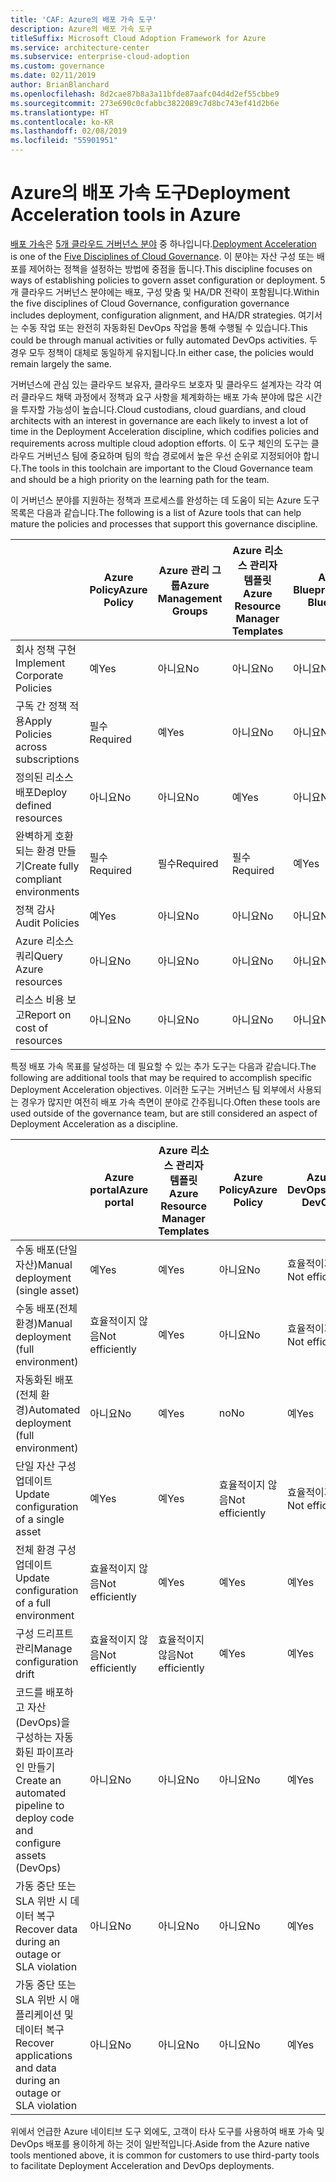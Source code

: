 ```yaml
---
title: 'CAF: Azure의 배포 가속 도구'
description: Azure의 배포 가속 도구
titleSuffix: Microsoft Cloud Adoption Framework for Azure
ms.service: architecture-center
ms.subservice: enterprise-cloud-adoption
ms.custom: governance
ms.date: 02/11/2019
author: BrianBlanchard
ms.openlocfilehash: 8d2cae87b8a3a11bfde87aafc04d4d2ef55cbbe9
ms.sourcegitcommit: 273e690c0cfabbc3822089c7d8bc743ef41d2b6e
ms.translationtype: HT
ms.contentlocale: ko-KR
ms.lasthandoff: 02/08/2019
ms.locfileid: "55901951"
---
```

# <a name="deployment-acceleration-tools-in-azure"></a><span data-ttu-id="816b4-103">Azure의 배포 가속 도구</span><span class="sxs-lookup"><span data-stu-id="816b4-103">Deployment Acceleration tools in Azure</span></span>

<span data-ttu-id="816b4-104">[배포 가속](overview.md)은 [5개 클라우드 거버넌스 분야](../governance-disciplines.md) 중 하나입니다.</span><span class="sxs-lookup"><span data-stu-id="816b4-104">[Deployment Acceleration](overview.md) is one of the [Five Disciplines of Cloud Governance](../governance-disciplines.md).</span></span> <span data-ttu-id="816b4-105">이 분야는 자산 구성 또는 배포를 제어하는 정책을 설정하는 방법에 중점을 둡니다.</span><span class="sxs-lookup"><span data-stu-id="816b4-105">This discipline focuses on ways of establishing policies to govern asset configuration or deployment.</span></span> <span data-ttu-id="816b4-106">5개 클라우드 거버넌스 분야에는 배포, 구성 맞춤 및 HA/DR 전략이 포함됩니다.</span><span class="sxs-lookup"><span data-stu-id="816b4-106">Within the five disciplines of Cloud Governance, configuration governance includes deployment, configuration alignment, and HA/DR strategies.</span></span> <span data-ttu-id="816b4-107">여기서는 수동 작업 또는 완전히 자동화된 DevOps 작업을 통해 수행될 수 있습니다.</span><span class="sxs-lookup"><span data-stu-id="816b4-107">This could be through manual activities or fully automated DevOps activities.</span></span> <span data-ttu-id="816b4-108">두 경우 모두 정책이 대체로 동일하게 유지됩니다.</span><span class="sxs-lookup"><span data-stu-id="816b4-108">In either case, the policies would remain largely the same.</span></span>

<span data-ttu-id="816b4-109">거버넌스에 관심 있는 클라우드 보유자, 클라우드 보호자 및 클라우드 설계자는 각각 여러 클라우드 채택 과정에서 정책과 요구 사항을 체계화하는 배포 가속 분야에 많은 시간을 투자할 가능성이 높습니다.</span><span class="sxs-lookup"><span data-stu-id="816b4-109">Cloud custodians, cloud guardians, and cloud architects with an interest in governance are each likely to invest a lot of time in the Deployment Acceleration discipline, which codifies policies and requirements across multiple cloud adoption efforts.</span></span> <span data-ttu-id="816b4-110">이 도구 체인의 도구는 클라우드 거버넌스 팀에 중요하며 팀의 학습 경로에서 높은 우선 순위로 지정되어야 합니다.</span><span class="sxs-lookup"><span data-stu-id="816b4-110">The tools in this toolchain are important to the Cloud Governance team and should be a high priority on the learning path for the team.</span></span>

<span data-ttu-id="816b4-111">이 거버넌스 분야를 지원하는 정책과 프로세스를 완성하는 데 도움이 되는 Azure 도구 목록은 다음과 같습니다.</span><span class="sxs-lookup"><span data-stu-id="816b4-111">The following is a list of Azure tools that can help mature the policies and processes that support this governance discipline.</span></span>

|  |<span data-ttu-id="816b4-112">Azure Policy</span><span class="sxs-lookup"><span data-stu-id="816b4-112">Azure Policy</span></span>  |<span data-ttu-id="816b4-113">Azure 관리 그룹</span><span class="sxs-lookup"><span data-stu-id="816b4-113">Azure Management Groups</span></span>  |<span data-ttu-id="816b4-114">Azure 리소스 관리자 템플릿</span><span class="sxs-lookup"><span data-stu-id="816b4-114">Azure Resource Manager Templates</span></span>  |<span data-ttu-id="816b4-115">Azure Blueprints</span><span class="sxs-lookup"><span data-stu-id="816b4-115">Azure Blueprints</span></span>  | <span data-ttu-id="816b4-116">Azure Resource Graph</span><span class="sxs-lookup"><span data-stu-id="816b4-116">Azure Resource Graph</span></span> | <span data-ttu-id="816b4-117">Azure Cost Management</span><span class="sxs-lookup"><span data-stu-id="816b4-117">Azure Cost Management</span></span> |
|---------|---------|---------|---------|---------|---------|---------|
|<span data-ttu-id="816b4-118">회사 정책 구현</span><span class="sxs-lookup"><span data-stu-id="816b4-118">Implement Corporate Policies</span></span>     |<span data-ttu-id="816b4-119">예</span><span class="sxs-lookup"><span data-stu-id="816b4-119">Yes</span></span> |<span data-ttu-id="816b4-120">아니요</span><span class="sxs-lookup"><span data-stu-id="816b4-120">No</span></span>  |<span data-ttu-id="816b4-121">아니요</span><span class="sxs-lookup"><span data-stu-id="816b4-121">No</span></span>  |<span data-ttu-id="816b4-122">아니요</span><span class="sxs-lookup"><span data-stu-id="816b4-122">No</span></span> | <span data-ttu-id="816b4-123">아니요</span><span class="sxs-lookup"><span data-stu-id="816b4-123">No</span></span> |<span data-ttu-id="816b4-124">아니요</span><span class="sxs-lookup"><span data-stu-id="816b4-124">No</span></span> |
|<span data-ttu-id="816b4-125">구독 간 정책 적용</span><span class="sxs-lookup"><span data-stu-id="816b4-125">Apply Policies across subscriptions</span></span>     |<span data-ttu-id="816b4-126">필수</span><span class="sxs-lookup"><span data-stu-id="816b4-126">Required</span></span> |<span data-ttu-id="816b4-127">예</span><span class="sxs-lookup"><span data-stu-id="816b4-127">Yes</span></span>  |<span data-ttu-id="816b4-128">아니요</span><span class="sxs-lookup"><span data-stu-id="816b4-128">No</span></span>  |<span data-ttu-id="816b4-129">아니요</span><span class="sxs-lookup"><span data-stu-id="816b4-129">No</span></span> | <span data-ttu-id="816b4-130">아니요</span><span class="sxs-lookup"><span data-stu-id="816b4-130">No</span></span> |<span data-ttu-id="816b4-131">아니요</span><span class="sxs-lookup"><span data-stu-id="816b4-131">No</span></span> |
|<span data-ttu-id="816b4-132">정의된 리소스 배포</span><span class="sxs-lookup"><span data-stu-id="816b4-132">Deploy defined resources</span></span>     |<span data-ttu-id="816b4-133">아니요</span><span class="sxs-lookup"><span data-stu-id="816b4-133">No</span></span> |<span data-ttu-id="816b4-134">아니요</span><span class="sxs-lookup"><span data-stu-id="816b4-134">No</span></span>  |<span data-ttu-id="816b4-135">예</span><span class="sxs-lookup"><span data-stu-id="816b4-135">Yes</span></span>  |<span data-ttu-id="816b4-136">아니요</span><span class="sxs-lookup"><span data-stu-id="816b4-136">No</span></span> | <span data-ttu-id="816b4-137">아니요</span><span class="sxs-lookup"><span data-stu-id="816b4-137">No</span></span> |<span data-ttu-id="816b4-138">아니요</span><span class="sxs-lookup"><span data-stu-id="816b4-138">No</span></span> |
|<span data-ttu-id="816b4-139">완벽하게 호환되는 환경 만들기</span><span class="sxs-lookup"><span data-stu-id="816b4-139">Create fully compliant environments</span></span>      |<span data-ttu-id="816b4-140">필수</span><span class="sxs-lookup"><span data-stu-id="816b4-140">Required</span></span> |<span data-ttu-id="816b4-141">필수</span><span class="sxs-lookup"><span data-stu-id="816b4-141">Required</span></span>  |<span data-ttu-id="816b4-142">필수</span><span class="sxs-lookup"><span data-stu-id="816b4-142">Required</span></span>  |<span data-ttu-id="816b4-143">예</span><span class="sxs-lookup"><span data-stu-id="816b4-143">Yes</span></span> | <span data-ttu-id="816b4-144">아니요</span><span class="sxs-lookup"><span data-stu-id="816b4-144">No</span></span> |<span data-ttu-id="816b4-145">아니요</span><span class="sxs-lookup"><span data-stu-id="816b4-145">No</span></span> |
|<span data-ttu-id="816b4-146">정책 감사</span><span class="sxs-lookup"><span data-stu-id="816b4-146">Audit Policies</span></span>      |<span data-ttu-id="816b4-147">예</span><span class="sxs-lookup"><span data-stu-id="816b4-147">Yes</span></span> |<span data-ttu-id="816b4-148">아니요</span><span class="sxs-lookup"><span data-stu-id="816b4-148">No</span></span>  |<span data-ttu-id="816b4-149">아니요</span><span class="sxs-lookup"><span data-stu-id="816b4-149">No</span></span>  |<span data-ttu-id="816b4-150">아니요</span><span class="sxs-lookup"><span data-stu-id="816b4-150">No</span></span> | <span data-ttu-id="816b4-151">아니요</span><span class="sxs-lookup"><span data-stu-id="816b4-151">No</span></span> |<span data-ttu-id="816b4-152">아니요</span><span class="sxs-lookup"><span data-stu-id="816b4-152">No</span></span> |
|<span data-ttu-id="816b4-153">Azure 리소스 쿼리</span><span class="sxs-lookup"><span data-stu-id="816b4-153">Query Azure resources</span></span>      |<span data-ttu-id="816b4-154">아니요</span><span class="sxs-lookup"><span data-stu-id="816b4-154">No</span></span> |<span data-ttu-id="816b4-155">아니요</span><span class="sxs-lookup"><span data-stu-id="816b4-155">No</span></span>  |<span data-ttu-id="816b4-156">아니요</span><span class="sxs-lookup"><span data-stu-id="816b4-156">No</span></span>  |<span data-ttu-id="816b4-157">아니요</span><span class="sxs-lookup"><span data-stu-id="816b4-157">No</span></span> |<span data-ttu-id="816b4-158">예</span><span class="sxs-lookup"><span data-stu-id="816b4-158">Yes</span></span> |<span data-ttu-id="816b4-159">아니요</span><span class="sxs-lookup"><span data-stu-id="816b4-159">No</span></span> |
|<span data-ttu-id="816b4-160">리소스 비용 보고</span><span class="sxs-lookup"><span data-stu-id="816b4-160">Report on cost of resources</span></span>      |<span data-ttu-id="816b4-161">아니요</span><span class="sxs-lookup"><span data-stu-id="816b4-161">No</span></span> |<span data-ttu-id="816b4-162">아니요</span><span class="sxs-lookup"><span data-stu-id="816b4-162">No</span></span>  |<span data-ttu-id="816b4-163">아니요</span><span class="sxs-lookup"><span data-stu-id="816b4-163">No</span></span>  |<span data-ttu-id="816b4-164">아니요</span><span class="sxs-lookup"><span data-stu-id="816b4-164">No</span></span> |<span data-ttu-id="816b4-165">아니요</span><span class="sxs-lookup"><span data-stu-id="816b4-165">No</span></span> |<span data-ttu-id="816b4-166">예</span><span class="sxs-lookup"><span data-stu-id="816b4-166">Yes</span></span> |

<span data-ttu-id="816b4-167">특정 배포 가속 목표를 달성하는 데 필요할 수 있는 추가 도구는 다음과 같습니다.</span><span class="sxs-lookup"><span data-stu-id="816b4-167">The following are additional tools that may be required to accomplish specific Deployment Acceleration objectives.</span></span> <span data-ttu-id="816b4-168">이러한 도구는 거버넌스 팀 외부에서 사용되는 경우가 많지만 여전히 배포 가속 측면이 분야로 간주됩니다.</span><span class="sxs-lookup"><span data-stu-id="816b4-168">Often these tools are used outside of the governance team, but are still considered an aspect of Deployment Acceleration as a discipline.</span></span>

|  |<span data-ttu-id="816b4-169">Azure portal</span><span class="sxs-lookup"><span data-stu-id="816b4-169">Azure portal</span></span>  |<span data-ttu-id="816b4-170">Azure 리소스 관리자 템플릿</span><span class="sxs-lookup"><span data-stu-id="816b4-170">Azure Resource Manager Templates</span></span>  |<span data-ttu-id="816b4-171">Azure Policy</span><span class="sxs-lookup"><span data-stu-id="816b4-171">Azure Policy</span></span>  | <span data-ttu-id="816b4-172">Azure DevOps</span><span class="sxs-lookup"><span data-stu-id="816b4-172">Azure DevOps</span></span> | <span data-ttu-id="816b4-173">Azure Backup</span><span class="sxs-lookup"><span data-stu-id="816b4-173">Azure Backup</span></span> | <span data-ttu-id="816b4-174">Azure Site Recovery</span><span class="sxs-lookup"><span data-stu-id="816b4-174">Azure Site Recovery</span></span> |
|---------|---------|---------|---------|---------|---------|---------|
|<span data-ttu-id="816b4-175">수동 배포(단일 자산)</span><span class="sxs-lookup"><span data-stu-id="816b4-175">Manual deployment (single asset)</span></span>     | <span data-ttu-id="816b4-176">예</span><span class="sxs-lookup"><span data-stu-id="816b4-176">Yes</span></span> | <span data-ttu-id="816b4-177">예</span><span class="sxs-lookup"><span data-stu-id="816b4-177">Yes</span></span>  | <span data-ttu-id="816b4-178">아니요</span><span class="sxs-lookup"><span data-stu-id="816b4-178">No</span></span>  | <span data-ttu-id="816b4-179">효율적이지 않음</span><span class="sxs-lookup"><span data-stu-id="816b4-179">Not efficiently</span></span> | <span data-ttu-id="816b4-180">아니요</span><span class="sxs-lookup"><span data-stu-id="816b4-180">No</span></span> | <span data-ttu-id="816b4-181">예</span><span class="sxs-lookup"><span data-stu-id="816b4-181">Yes</span></span> |
|<span data-ttu-id="816b4-182">수동 배포(전체 환경)</span><span class="sxs-lookup"><span data-stu-id="816b4-182">Manual deployment (full environment)</span></span>     | <span data-ttu-id="816b4-183">효율적이지 않음</span><span class="sxs-lookup"><span data-stu-id="816b4-183">Not efficiently</span></span> | <span data-ttu-id="816b4-184">예</span><span class="sxs-lookup"><span data-stu-id="816b4-184">Yes</span></span> | <span data-ttu-id="816b4-185">아니요</span><span class="sxs-lookup"><span data-stu-id="816b4-185">No</span></span>  | <span data-ttu-id="816b4-186">효율적이지 않음</span><span class="sxs-lookup"><span data-stu-id="816b4-186">Not efficiently</span></span> | <span data-ttu-id="816b4-187">아니요</span><span class="sxs-lookup"><span data-stu-id="816b4-187">No</span></span> | <span data-ttu-id="816b4-188">예</span><span class="sxs-lookup"><span data-stu-id="816b4-188">Yes</span></span> |
|<span data-ttu-id="816b4-189">자동화된 배포(전체 환경)</span><span class="sxs-lookup"><span data-stu-id="816b4-189">Automated deployment (full environment)</span></span>     | <span data-ttu-id="816b4-190">아니요</span><span class="sxs-lookup"><span data-stu-id="816b4-190">No</span></span>  | <span data-ttu-id="816b4-191">예</span><span class="sxs-lookup"><span data-stu-id="816b4-191">Yes</span></span>  | <span data-ttu-id="816b4-192">no</span><span class="sxs-lookup"><span data-stu-id="816b4-192">No</span></span>  | <span data-ttu-id="816b4-193">예</span><span class="sxs-lookup"><span data-stu-id="816b4-193">Yes</span></span>  | <span data-ttu-id="816b4-194">no</span><span class="sxs-lookup"><span data-stu-id="816b4-194">No</span></span> | <span data-ttu-id="816b4-195">예</span><span class="sxs-lookup"><span data-stu-id="816b4-195">Yes</span></span> |
|<span data-ttu-id="816b4-196">단일 자산 구성 업데이트</span><span class="sxs-lookup"><span data-stu-id="816b4-196">Update configuration of a single asset</span></span>     | <span data-ttu-id="816b4-197">예</span><span class="sxs-lookup"><span data-stu-id="816b4-197">Yes</span></span> | <span data-ttu-id="816b4-198">예</span><span class="sxs-lookup"><span data-stu-id="816b4-198">Yes</span></span> | <span data-ttu-id="816b4-199">효율적이지 않음</span><span class="sxs-lookup"><span data-stu-id="816b4-199">Not efficiently</span></span> | <span data-ttu-id="816b4-200">효율적이지 않음</span><span class="sxs-lookup"><span data-stu-id="816b4-200">Not efficiently</span></span> | <span data-ttu-id="816b4-201">아니요</span><span class="sxs-lookup"><span data-stu-id="816b4-201">No</span></span> | <span data-ttu-id="816b4-202">예 - 복제 중</span><span class="sxs-lookup"><span data-stu-id="816b4-202">Yes - during replication</span></span> |
|<span data-ttu-id="816b4-203">전체 환경 구성 업데이트</span><span class="sxs-lookup"><span data-stu-id="816b4-203">Update configuration of a full environment</span></span>     | <span data-ttu-id="816b4-204">효율적이지 않음</span><span class="sxs-lookup"><span data-stu-id="816b4-204">Not efficiently</span></span> | <span data-ttu-id="816b4-205">예</span><span class="sxs-lookup"><span data-stu-id="816b4-205">Yes</span></span> | <span data-ttu-id="816b4-206">예</span><span class="sxs-lookup"><span data-stu-id="816b4-206">Yes</span></span> | <span data-ttu-id="816b4-207">예</span><span class="sxs-lookup"><span data-stu-id="816b4-207">Yes</span></span>  | <span data-ttu-id="816b4-208">아니요</span><span class="sxs-lookup"><span data-stu-id="816b4-208">No</span></span> | <span data-ttu-id="816b4-209">예 - 복제 중</span><span class="sxs-lookup"><span data-stu-id="816b4-209">Yes - during replication</span></span> |
|<span data-ttu-id="816b4-210">구성 드리프트 관리</span><span class="sxs-lookup"><span data-stu-id="816b4-210">Manage configuration drift</span></span>     | <span data-ttu-id="816b4-211">효율적이지 않음</span><span class="sxs-lookup"><span data-stu-id="816b4-211">Not efficiently</span></span> | <span data-ttu-id="816b4-212">효율적이지 않음</span><span class="sxs-lookup"><span data-stu-id="816b4-212">Not efficiently</span></span> | <span data-ttu-id="816b4-213">예</span><span class="sxs-lookup"><span data-stu-id="816b4-213">Yes</span></span>  | <span data-ttu-id="816b4-214">예</span><span class="sxs-lookup"><span data-stu-id="816b4-214">Yes</span></span>  | <span data-ttu-id="816b4-215">아니요</span><span class="sxs-lookup"><span data-stu-id="816b4-215">No</span></span> | <span data-ttu-id="816b4-216">예 - 복제 중</span><span class="sxs-lookup"><span data-stu-id="816b4-216">Yes - during replication</span></span> |
|<span data-ttu-id="816b4-217">코드를 배포하고 자산(DevOps)을 구성하는 자동화된 파이프라인 만들기</span><span class="sxs-lookup"><span data-stu-id="816b4-217">Create an automated pipeline to deploy code and configure assets (DevOps)</span></span>     | <span data-ttu-id="816b4-218">아니요</span><span class="sxs-lookup"><span data-stu-id="816b4-218">No</span></span> | <span data-ttu-id="816b4-219">아니요</span><span class="sxs-lookup"><span data-stu-id="816b4-219">No</span></span> | <span data-ttu-id="816b4-220">아니요</span><span class="sxs-lookup"><span data-stu-id="816b4-220">No</span></span> | <span data-ttu-id="816b4-221">예</span><span class="sxs-lookup"><span data-stu-id="816b4-221">Yes</span></span> | <span data-ttu-id="816b4-222">아니요</span><span class="sxs-lookup"><span data-stu-id="816b4-222">No</span></span> | <span data-ttu-id="816b4-223">아니요</span><span class="sxs-lookup"><span data-stu-id="816b4-223">No</span></span> |
|<span data-ttu-id="816b4-224">가동 중단 또는 SLA 위반 시 데이터 복구</span><span class="sxs-lookup"><span data-stu-id="816b4-224">Recover data during an outage or SLA violation</span></span>     | <span data-ttu-id="816b4-225">아니요</span><span class="sxs-lookup"><span data-stu-id="816b4-225">No</span></span> | <span data-ttu-id="816b4-226">아니요</span><span class="sxs-lookup"><span data-stu-id="816b4-226">No</span></span> | <span data-ttu-id="816b4-227">아니요</span><span class="sxs-lookup"><span data-stu-id="816b4-227">No</span></span> | <span data-ttu-id="816b4-228">예</span><span class="sxs-lookup"><span data-stu-id="816b4-228">Yes</span></span> | <span data-ttu-id="816b4-229">예</span><span class="sxs-lookup"><span data-stu-id="816b4-229">Yes</span></span> | <span data-ttu-id="816b4-230">예</span><span class="sxs-lookup"><span data-stu-id="816b4-230">Yes</span></span> |
|<span data-ttu-id="816b4-231">가동 중단 또는 SLA 위반 시 애플리케이션 및 데이터 복구</span><span class="sxs-lookup"><span data-stu-id="816b4-231">Recover applications and data during an outage or SLA violation</span></span>     | <span data-ttu-id="816b4-232">아니요</span><span class="sxs-lookup"><span data-stu-id="816b4-232">No</span></span> | <span data-ttu-id="816b4-233">아니요</span><span class="sxs-lookup"><span data-stu-id="816b4-233">No</span></span> | <span data-ttu-id="816b4-234">아니요</span><span class="sxs-lookup"><span data-stu-id="816b4-234">No</span></span> | <span data-ttu-id="816b4-235">예</span><span class="sxs-lookup"><span data-stu-id="816b4-235">Yes</span></span> | <span data-ttu-id="816b4-236">no</span><span class="sxs-lookup"><span data-stu-id="816b4-236">No</span></span> | <span data-ttu-id="816b4-237">예</span><span class="sxs-lookup"><span data-stu-id="816b4-237">Yes</span></span> |

<span data-ttu-id="816b4-238">위에서 언급한 Azure 네이티브 도구 외에도, 고객이 타사 도구를 사용하여 배포 가속 및 DevOps 배포를 용이하게 하는 것이 일반적입니다.</span><span class="sxs-lookup"><span data-stu-id="816b4-238">Aside from the Azure native tools mentioned above, it is common for customers to use third-party tools to facilitate Deployment Acceleration and DevOps deployments.</span></span>
